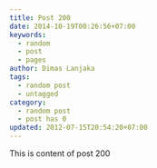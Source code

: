 ```yaml
---
title: Post 200
date: 2014-10-19T00:26:56+07:00
keywords:
  - random
  - post
  - pages
author: Dimas Lanjaka
tags:
  - random post
  - untagged
category:
  - random post
  - post has 0
updated: 2012-07-15T20:54:20+07:00
---
```

This is content of post 200
